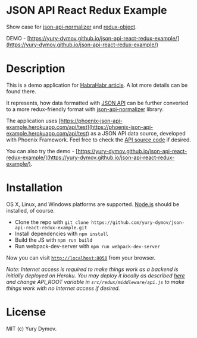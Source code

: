 # JSON API React Redux Example
Show case for [json-api-normalizer](https://github.com/yury-dymov/json-api-normalizer) and [redux-object](https://github.com/yury-dymov/redux-object).

DEMO - [https://yury-dymov.github.io/json-api-react-redux-example/](https://yury-dymov.github.io/json-api-react-redux-example/)

# Description
This is a demo application for [HabraHabr article](https://habrahabr.ru/post/318958/). A lot more details can be found there.

It represents, how data formatted with [JSON API](http://jsonapi.org/) can be further converted to a more redux-friendly format with [json-api-normalizer](https://github.com/yury-dymov/json-api-normalizer) library.

The application uses [https://phoenix-json-api-example.herokuapp.com/api/test](https://phoenix-json-api-example.herokuapp.com/api/test) as a JSON API data source, developed with Phoenix Framework. Feel free to check the [API source code](https://github.com/yury-dymov/phoenix-json-api-example) if desired.

You can also try the demo - [https://yury-dymov.github.io/json-api-react-redux-example/](https://yury-dymov.github.io/json-api-react-redux-example/).

# Installation
OS X, Linux, and Windows platforms are supported. [Node.js](https://nodejs.org/en/) should be installed, of course.

* Clone the repo with `git clone https://github.com/yury-dymov/json-api-react-redux-example.git`
* Install dependencies with `npm install`
* Build the JS with `npm run build`
* Run webpack-dev-server with `npm run webpack-dev-server`

Now you can visit [`http://localhost:8050`](http://localhost:8050) from your browser.

*Note: Internet access is required to make things work as a backend is initially deployed on Heroku. You may deploy it locally as described [here](https://github.com/yury-dymov/phoenix-json-api-example#installation) and change API_ROOT variable in `src/redux/middleware/api.js` to make things work with no Internet access if desired.*

# License
MIT (c) Yury Dymov.
